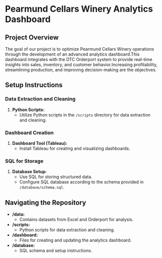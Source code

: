 # Pearmund Cellars Winery Analytics Dashboard

## Project Overview

The goal of our project is to optimize Pearmund Cellars Winery operations through the development of an advanced analytics dashboard.This dashboard integrates with the DTC Orderport system to provide real-time insights into sales, inventory, and customer behavior.Increasing profitability, streamlining production, and improving decision-making are the objectives.
## Setup Instructions

### Data Extraction and Cleaning

1. **Python Scripts:**
   - Utilize Python scripts in the `/scripts` directory for data extraction and cleaning.

### Dashboard Creation

1. **Dashboard Tool (Tableau):**
   - Install Tableau for creating and visualizing dashboards.
  
### SQL for Storage

1. **Database Setup:**
   - Use SQL for storing structured data.
   - Configure SQL database according to the schema provided in `/database/schema.sql`.

## Navigating the Repository

- **/data:**
  - Contains datasets from Excel and Orderport for analysis.
- **/scripts:**
  - Python scripts for data extraction and cleaning.
- **/dashboard:**
  - Files for creating and updating the analytics dashboard.
- **/database:**
  - SQL schema and setup instructions.
